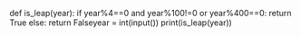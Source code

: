 def is_leap(year):     if year%4==0 and year%100!=0 or year%400==0:         return True     else:         return Falseyear = int(input())    print(is_leap(year))
